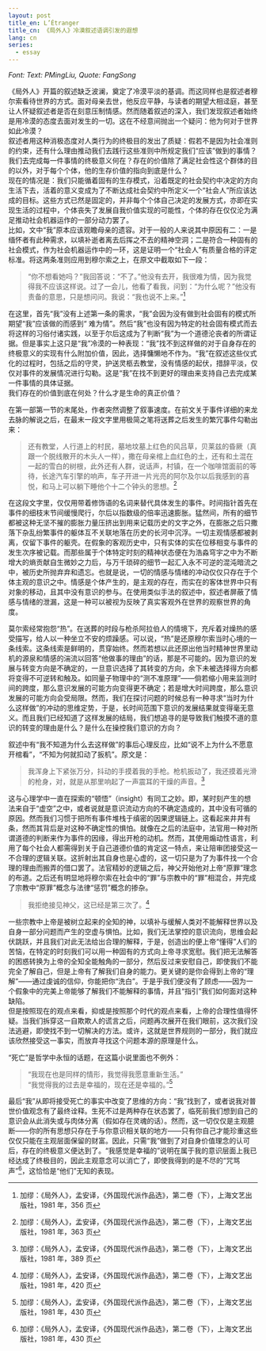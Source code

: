 ```yaml
---
layout: post
title_en: L’Étranger
title_cn: 《局外人》冷漠叙述语调引发的遐想
lang: cn
series:
  - essay
---
```


_Font: Text: PMingLiu, Quote: FangSong_

《局外人》开篇的叙述缺乏波澜，奠定了冷漠平淡的基调。而这同样也是叙述者穆尔索看待世界的方式。面对母亲去世，他反应平静，与读者的期望大相迳庭，甚至让人怀疑叙述者是否在刻意压制情感。然而随着叙述的深入，我们发现叙述者始终是用冷漠的态度去面对发生的一切。这在不经意间抛出一个疑问：他为何对于世界如此冷漠？  
叙述者用这种消极态度对人类行为的终极目的发出了质疑：假若不是因为社会准则的约束，还有什么理由推动我们去践行这些准则中所规定我们“应该”做到的事情？我们去完成每一件事情的终极意义何在？存在的价值除了满足社会性这个群体的目的以外，对于每个个体，他的生存价值的指向到底是什么？  
现在的情况是：我们只能循着固有的生存模式，沿着既定的社会契约中决定的方向生活下去，活着的意义变成为了不断达成社会契约中所定义一个“社会人”所应该达成的目标。这些方式已然是固定的，并非每个个体自己决定的发展方式，亦即在实现生活的过程中，个体丧失了发展自我价值实现的可能性，个体的存在仅仅沦为满足推动社会机器运作的一部分动力罢了。  
比如，文中“我”原本应该观瞻母亲的遗容。对于一般的人来说其中原因有二：一是缅怀者有此种需求，以填补逝者离去后挥之不去的精神空洞；二是符合一种固有的社会模式，作为社会机器运作中的一环，这是证明一个“社会人”有质量合格的评定标准。将这两条准则应用到穆尔索之上，在原文中截取如下一段：

> “你不想看她吗？”我回答说：“不了。”他没有去开，我很难为情，因为我觉得我不应该这样说。过了一会儿，他看了看我，问到：“为什么呢？”他没有责备的意思，只是想问问。我说：“我也说不上来。”[^1]

在这里，首先“我”没有上述第一条的需求，“我”会因为没有做到社会固有的模式所期望“我”应该做的而感到“
难为情”。然后“我”也没有因为特定的社会固有模式而去将这样的习俗付诸实践，以至于尔后这成为了判断“我”为一个道德沦丧者的所谓证据。但是事实上这只是“我”冷漠的一种表现：“我”找不到这样做的对于自身存在的终极意义的实现有什么附加价值，因此，选择慵懒地不作为。“我”在叙述这些仪式化的过程时，包括之后的守灵，护送灵柩去教堂，没有情感的起伏，措辞平淡，仅仅对事件的发展情况进行勾勒。这是“我”在找不到更好的理由来支持自己去完成某一件事情的具体证据。  
我们存在的价值到底在何处？什么才是生命的真正价值？

在第一部第一节的末尾处，作者突然调整了叙事速度。在前文关于事件详细的来龙去脉的解说之后，在最末一段文字里用极简之笔将送葬之后发生的繁冗事件勾勒出来：

> 还有教堂，人行道上的村民，墓地坟墓上红色的风吕草，贝莱兹的昏厥（真跟一个脱线散开的木头人一样），撒在母亲棺上血红色的土，还有和土混在一起的雪白的树根，此外还有人群，说话声，村镇，在一个咖啡馆面前的等待，长途汽车引擎的响声，车子开进一片光亮的阿尔及尔以后我感到的喜悦，和马上可以躺下睡他个十二个钟头的思想。[^2]

在这段文字里，仅仅用带着修饰语的名词来替代具体发生的事件。时间指针首先在事件的细枝末节间缓慢爬行，尔后以指数级的倍率迅速膨胀。猛然间，所有的细节都被这种无坚不摧的膨胀力量压挤出到用来记载历史的文字之外，在膨胀之后只撒落下杂乱纷繁事件的躯体互不关联地落在历史的长河中沉浮。一切主观情感都被剥离，仅留下事件的躯壳。在假象的客观历史中，只有实体的实在位移相变与事件的发生次序被记载。而那些属于个体特定时刻的精神状态便在为浩淼穹宇之中为不断增大的熵贡献自生微妙之力后，与万千琐碎的细节一起汇入永不可逆的混沌暗流之中，被历史所抛弃弃和遗忘。也就是说，一切的情感与情绪的冲动仅仅只存在于个体主观的意识之中。情感是个体产生的，是主观的存在，而实在的客体世界中只有对象的移动，且其中没有意识的参与。在使用类似手法的叙述中，叙述者屏蔽了情感与情绪的泄漏，这是一种可以被视为反映了真实客观外在世界的观察世界的角度。

莫尔索经常抱怨“热”。在送葬的时段与枪杀阿拉伯人的情境下，充斥着对燥热的感受描写，给人以一种坐立不安的烦躁感。可以说，“热”是还原穆尔索当时心境的一条线索。这条线索是鲜明的，贯穿始终。然而若想以此还原出他当时精神世界里动机的源泉和情感的湍流以回答“他做事的理由”的话，那是不可能的。因为意识的发展与转变方向是不确定的，一旦意识选择了其转变的方向，余下未被选择得方向都将变得不可逆转和触及。如同量子物理中的“测不准原理”——倘若缩小用来监测时间的跨度，那么意识发展的可能方向变得更不确定；若是增大时间跨度，那么意识发展的可能方向会受局限。然而，我们在探讨问题的时候总有一种寻求“当时为什么这样做”的冲动的思维定势，于是，长时间范围下意识的发展结果就变得毫无意义。而且我们已经知道了这样发展的结局，我们想追寻的是导致我们触摸不道的意识的转变的理由是什么？是什么在操控我们意识的方向？

叙述中有“我不知道为什么去这样做”的事后心理反应，比如“说不上为什么不愿意开棺看”，“不知为何就扣动了扳机”。原文是：

> 我浑身上下紧张万分，抖动的手摸着我的手枪。枪机扳动了，我还摸着光滑的枪身，对，就是从那里响起了一声震耳的干燥的声音。[^3]

这与心理学中一直在探索的“顿悟”（insight）有同工之妙。即，某时刻产生的想法来自于“虚空”之中，或者说就是意识流动方向的不确定造成的，其中没有可循的原因。然而我们习惯于把所有事件堆栈于缜密的因果逻辑链上。这看起来井井有条，然而其背后是对这种不确定性的惧怕。就像在之后的法庭中，法官用一种对所谓道德的判断来作为事件的因缘，得出开枪的动机。然而，其使用煽动性语言，利用了每个社会人都需得到关于自己道德价值的肯定这一特点，来让陪审团接受这一不合理的逻辑关联。这折射出其自身也是心虚的，这一切只是为了为事件找一个合理的理由而搬弄的借口罢了。法官精妙的逻辑之后，神父开始他对上帝“原罪”理念的布道。之后还有明显地将穆尔索在社会中的“罪”与宗教中的“罪”相混合，并完成了宗教中“原罪”概念与法律“惩罚”概念的掺杂。

> 我拒绝接见神父，这已经是第三次了。[^4]

一些宗教中上帝是被树立起来的全知的神，以填补与缓解人类对不能解释世界以及自身一部分问题而产生的空虚与惧怕。比如，我们无法掌控的意识流向，思维会起伏跳跃，并且我们对此无法给出合理的解释，于是，创造出的便上帝“懂得”人们的苦恼，在特定的时刻我们可以用一种固有的方式向上帝寻求宽慰。我们把无法解答的困惑转换为上帝的全知全能触角的一部分，然后反过来安慰自己，即使我们不能完全了解自己，但是上帝有了解我们自身的能力。更关键的是你会得到上帝的“理解”——通过虔诚的信仰，你能把你“洗白”。于是乎我们便没有了顾虑——因为一个假象中的完美上帝能够了解我们不能解释的事情，并且“指引”我们如何面对这种缺陷。  
但是按照现在的观点来看，抑或是按照那个时代的观点来看，上帝的合理性值得怀疑。当我们拆穿这一自欺欺人的谎言之后，问题再次展开在我们眼前，这次我们没法逃避，即使找不到一切解决的方法。或许，这就是世界规则的一部分，我们就应该欣然接受这一事实，而放弃寻找这个问题本源的原理是什么。

“死亡”是哲学中永恒的话题，在这篇小说里面也不例外：

> “我现在也是同样的情形，我觉得我愿意重新生活。”  
> “我觉得我的过去是幸福的，现在还是幸福的。”[^5]

最后“我”从即将接受死亡的事实中改变了思维的方向：“我”找到了，或者说我对普世价值观念有了最终诠释。生死不过是两种存在状态罢了，临死前我们想到自己的意识会从此消失或与肉体分离（假如存在灵魂的话）。然而，这一切仅仅是主观臆断——你的所有思想只存在于与你意识相关联的地方——只有你自己才能珍重这些仅仅只能在主观层面保留的财富。因此，只需“我”做到了对自身价值理念的认可后，存在的终极意义便达到了。“我感觉是幸福的”说明在属于我的意识层面上我已经达成了终极目的，因此主观意念可以消亡了，即使我得到的是不尽的“咒骂声”[^6]，这恰恰是“他们”无知的表现。

[^1]: 加缪：《局外人》，孟安译，《外国现代派作品选》，第二卷（下），上海文艺出版社，1981 年，356 页
[^2]: 加缪：《局外人》，孟安译，《外国现代派作品选》，第二卷（下），上海文艺出版社，1981 年，363 页
[^3]: 加缪：《局外人》，孟安译，《外国现代派作品选》，第二卷（下），上海文艺出版社，1981 年，389 页
[^4]: 加缪：《局外人》，孟安译，《外国现代派作品选》，第二卷（下），上海文艺出版社，1981 年，420 页
[^5]: 加缪：《局外人》，孟安译，《外国现代派作品选》，第二卷（下），上海文艺出版社，1981 年，430 页
[^6]: 加缪：《局外人》，孟安译，《外国现代派作品选》，第二卷（下），上海文艺出版社，1981 年，430 页

